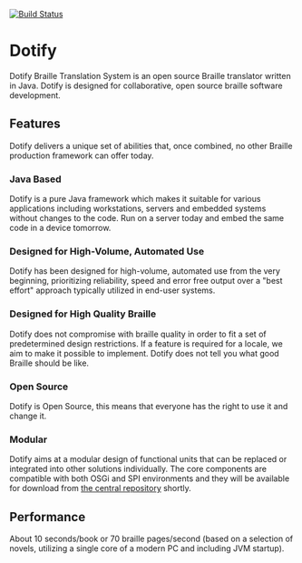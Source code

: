 [![Build Status](https://travis-ci.org/joeha480/dotify.svg)](https://travis-ci.org/joeha480/dotify)

# Dotify
Dotify Braille Translation System is an open source Braille translator written in Java.  Dotify is designed for collaborative, open source braille software development.

## Features
Dotify delivers a unique set of abilities that, once combined, no other Braille production framework can offer today.

### Java Based
Dotify is a pure Java framework which makes it suitable for various applications including workstations, servers and embedded systems without changes to the code. Run on a server today and embed the same code in a device tomorrow.

### Designed for High-Volume, Automated Use
Dotify has been designed for high-volume, automated use from the very beginning, prioritizing reliability, speed and error free output over a "best effort" approach typically utilized in end-user systems.

### Designed for High Quality Braille
Dotify does not compromise with braille quality in order to fit a set of predetermined design restrictions. If a feature is required for a locale, we aim to make it possible to implement. Dotify does not tell you what good Braille should be like.

### Open Source
Dotify is Open Source, this means that everyone has the right to use it and change it.

### Modular
Dotify aims at a modular design of functional units that can be replaced or integrated into other solutions individually. The core components are compatible with both OSGi and SPI environments and they will be available for download from [the central repository](http://search.maven.org/#search%7Cga%7C1%7Cg%3A%22org.daisy.dotify%22) shortly.

## Performance
About 10 seconds/book or 70 braille pages/second (based on a selection of novels, utilizing a single core of a modern PC and including JVM startup).
